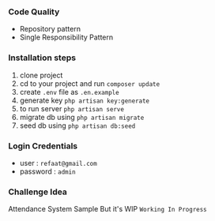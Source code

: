 ### Code Quality
- Repository pattern
- Single Responsibility Pattern

### Installation steps
1. clone project
2. cd to your project and run `composer update`
3. create `.env` file as `.en.example`
4. generate key `php artisan key:generate`
5. to run server `php artisan serve`
6. migrate db using `php artisan migrate`
7. seed db using `php artisan db:seed`

### Login Credentials 
- user : `refaat@gmail.com`
- password : `admin`

### Challenge Idea
Attendance System Sample But it's WIP `Working In Progress`

